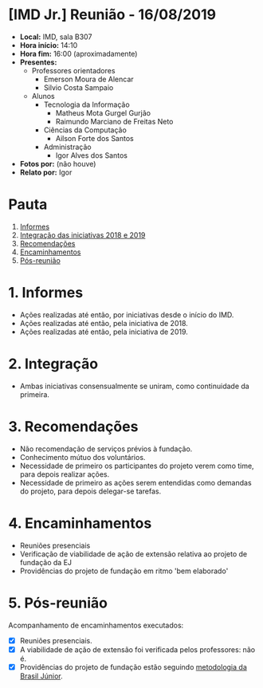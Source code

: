 # [IMD Jr.] Reunião - 16/08/2019
* **Local:** IMD, sala B307
* **Hora início:** 14:10
* **Hora fim:** 16:00 (aproximadamente)
* **Presentes:**
    * Professores orientadores
        * Emerson Moura de Alencar
        * Silvio Costa Sampaio
    * Alunos
        * Tecnologia da Informação
            * Matheus Mota Gurgel Gurjão
            * Raimundo Marciano de Freitas Neto
        * Ciências da Computação
            * Ailson Forte dos Santos
        * Administração
            * Igor Alves dos Santos
* **Fotos por:** (não houve)
* **Relato por:** Igor

# Pauta
1. [Informes](#1-informes)
2. [Integração das iniciativas 2018 e 2019](#2-integração)
3. [Recomendações](#3-recomendações)
4. [Encaminhamentos](#4-encaminhamentos)
5. [Pós-reunião](#5-pós-reunião)

# 1. Informes
* Ações realizadas até então, por iniciativas desde o início do IMD.
* Ações realizadas até então, pela iniciativa de 2018.
* Ações realizadas até então, pela iniciativa de 2019.

# 2. Integração
* Ambas iniciativas consensualmente se uniram, como continuidade da primeira.

# 3. Recomendações
* Não recomendação de serviços prévios à fundação.
* Conhecimento mútuo dos voluntários.
* Necessidade de primeiro os participantes do projeto verem como time, para depois realizar ações.
* Necessidade de primeiro as ações serem entendidas como demandas do projeto, para depois delegar-se tarefas.

# 4. Encaminhamentos
* Reuniões presenciais
* Verificação de viabilidade de ação de extensão relativa ao projeto de fundação da EJ
* Providências do projeto de fundação em ritmo 'bem elaborado'

# 5. Pós-reunião
Acompanhamento de encaminhamentos executados:
- [x] Reuniões presenciais.
- [x] A viabilidade de ação de extensão foi verificada pelos professores: não é.
- [x] Providências do projeto de fundação estão seguindo [metodologia da Brasil Júnior](https://brasiljunior.org.br/crie-sua-ej).
